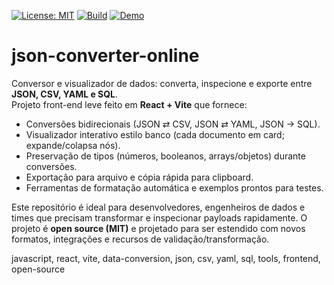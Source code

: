 [![License: MIT](https://img.shields.io/badge/license-MIT-green.svg)](LICENSE)
[![Build](https://img.shields.io/badge/build-passing-brightgreen)](#)
[![Demo](https://img.shields.io/badge/demo-GitHub%20Pages-blue)](https://valesecond.github.io/json-converter-online/)

# json-converter-online

Conversor e visualizador de dados: converta, inspecione e exporte entre **JSON, CSV, YAML e SQL**.  
Projeto front-end leve feito em **React + Vite** que fornece:

- Conversões bidirecionais (JSON ⇄ CSV, JSON ⇄ YAML, JSON → SQL).
- Visualizador interativo estilo banco (cada documento em card; expande/colapsa nós).
- Preservação de tipos (números, booleanos, arrays/objetos) durante conversões.
- Exportação para arquivo e cópia rápida para clipboard.
- Ferramentas de formatação automática e exemplos prontos para testes.

Este repositório é ideal para desenvolvedores, engenheiros de dados e times que precisam transformar e inspecionar payloads rapidamente. O projeto é **open source (MIT)** e projetado para ser estendido com novos formatos, integrações e recursos de validação/transformação.

javascript, react, vite, data-conversion, json, csv, yaml, sql, tools, frontend, open-source
